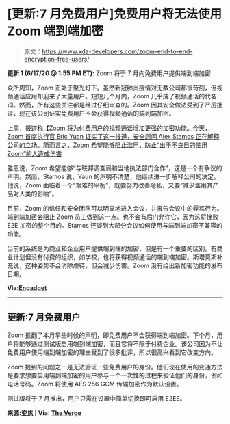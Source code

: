 # [更新:7 月免费用户]免费用户将无法使用 Zoom 端到端加密

> 原文：<https://www.xda-developers.com/zoom-end-to-end-encryption-free-users/>

**更新 1 (6/17/20 @ 1:55 PM ET):** Zoom 将于 7 月向免费用户提供端到端加密

众所周知，Zoom 正处于聚光灯下。虽然新冠肺炎疫情对无数公司都很苛刻，但视频通话应用却迎来了大量用户。短短几个月内，Zoom 几乎成了视频通话的代名词。然而，所有这些关注都是经过仔细审查的。Zoom 因其安全做法受到了严厉批评，现在该公司证实免费用户不会获得视频通话的端到端加密。

上周，[报道称【Zoom 将为付费用户的视频通话增加更强的加密功能。今天，Zoom 首席执行官 Eric Yuan 证实了这一报道，安全顾问 Alex Stamos 正在解释公司的立场。简而言之，Zoom 希望能够阻止滥用，防止“出于不良目的使用 Zoom”的人造成伤害](https://www.reuters.com/article/us-zoom-encryption-exclusive/exclusive-zoom-plans-to-roll-out-strong-encryption-for-paying-customers-only-idUSKBN23600L)

雅恩说，Zoom 希望能够“与联邦调查局和当地执法部门合作”，这是一个有争议的声明。然而，Stamos 说，Yaun 的声明不清楚，他继续进一步解释公司的决定。他说，Zoom 面临着一个“艰难的平衡”，既要努力改善隐私，又要“减少滥用其产品对人类的影响”。

目前，Zoom 的信任和安全团队可以明显地进入会议，并报告会议中的辱骂行为。端到端加密会阻止 Zoom 员工做到这一点。也不会有后门允许它，因为这将挫败 E2E 加密的整个目的。Stamos 还谈到大部分会议如何使用与端到端加密不兼容的功能。

当前的系统是为商业和企业用户提供端到端的加密，但是有一个重要的区别。有商业计划但没有付费的组织，如学校，也将获得视频通话的端到端加密。斯塔莫斯补充说，这种姿势不会消除虐待，但会减少伤害。Zoom 没有给出新加密功能的发布日期。

**Via:[Engadget](https://www.engadget.com/zoom-explains-why-free-users-wont-get-encrypted-video-calls-103046648.html)**

* * *

## 更新:7 月免费用户

Zoom 推翻了本月早些时候的声明，即免费用户不会获得端到端加密。下个月，用户将能够通过测试版启用端到端加密，而且它将不限于付费企业。该公司因为不让免费用户使用端到端加密的理由受到了很多批评，所以很高兴看到它改变方向。

Zoom 提到的问题之一是无法验证一些免费用户的身份。他们现在使用的变通方法是要求想要启用端到端加密的用户参与一个一次性的过程来验证他们的身份，例如电话号码。Zoom 将使用 AES 256 GCM 传输加密作为默认设置。

测试版将于 7 月推出，用户只需在设置中简单切换即可启用 E2EE。

**来源:[变焦](https://blog.zoom.us/wordpress/2020/06/17/end-to-end-encryption-update/) | Via: [The Verge](https://www.theverge.com/2020/6/17/21294355/zoom-security-end-to-end-encryptoin-beta-release-july-2020-new-feature)**